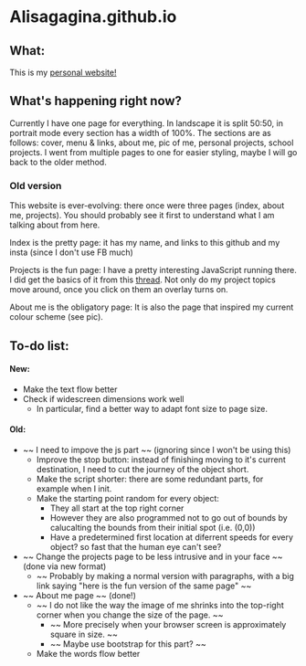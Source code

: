 # Alisagagina.github.io

## What:
This is my [personal website!](https://alisagagina.github.io/)

## What's happening right now?
Currently I have one page for everything. In landscape it is split 50:50, in portrait mode every section has a width of 100%.
The sections are as follows: cover, menu & links, about me, pic of me, personal projects, school projects.
I went from multiple pages to one for easier styling, maybe I will go back to the older method.


### Old version
This website is ever-evolving: there once were three pages (index, about me, projects). 
You should probably see it first to understand what I am talking about from here.

Index is the pretty page: it has my name, and links to this github and my insta (since I don't use FB much)

Projects is the fun page: I have a pretty interesting JavaScript running there. I did get the basics of it from this [thread](https://stackoverflow.com/questions/10385950/how-to-get-a-div-to-randomly-move-around-a-page-using-jquery-or-css). Not only do
my project topics move around, once you click on them an overlay turns on.

About me is the obligatory page: It is also the page that inspired my current colour scheme (see pic).

## To-do list: 

#### New:
- Make the text flow better
- Check if widescreen dimensions work well
  - In particular, find a better way to adapt font size to page size.


#### Old:
- ~~ I need to impove the js part  ~~ (ignoring since I won't be using this)
  - Improve the stop button: instead of finishing moving to it's current destination, I need to cut the journey of the object short.
  - Make the script shorter: there are some redundant parts, for example when I init.
  - Make the starting point random for every object:
    - They all start at the top right corner
    - However they are also programmed not to go out of bounds by calucalting the bounds from their initial spot (i.e. (0,0))
    - Have a predetermined first location at diferrent speeds for every object? so fast that the human eye can't see?
- ~~ Change the projects page to be less intrusive and in your face ~~ (done via new format)
  - ~~ Probably by making a normal version with paragraphs, with a big link saying "here is the fun version of the same page" ~~
- ~~ About me page ~~ (done!)
  - ~~ I do not like the way the image of me shrinks into the top-right corner when you change the size of the page. ~~
    - ~~ More precisely when your browser screen is approximately square in size. ~~
    - ~~ Maybe use bootstrap for this part? ~~
  - Make the words flow better

